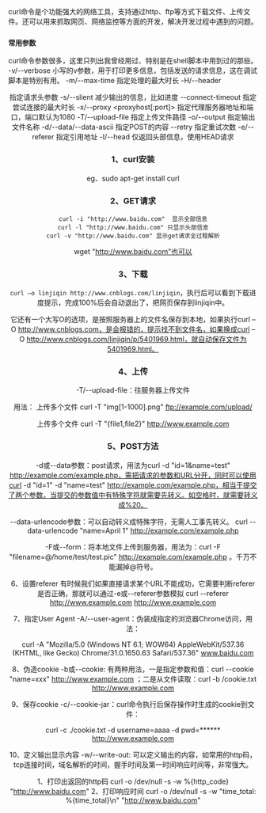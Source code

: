 curl命令是个功能强大的网络工具，支持通过http、ftp等方式下载文件、上传文件。还可以用来抓取网页、网络监控等方面的开发，解决开发过程中遇到的问题。
###  ``` 常用参数 ```
curl命令参数很多，这里只列出我曾经用过、特别是在shell脚本中用到过的那些。
-v/--verbose 小写的v参数，用于打印更多信息，包括发送的请求信息，这在调试脚本是特别有用。
-m/--max-time <seconds> 指定处理的最大时长
-H/--header <header> 指定请求头参数
-s/--slient 减少输出的信息，比如进度
--connect-timeout <seconds> 指定尝试连接的最大时长
-x/--proxy <proxyhost[:port]> 指定代理服务器地址和端口，端口默认为1080
-T/--upload-file <file> 指定上传文件路径
-o/--output <file> 指定输出文件名称
-d/--data/--data-ascii <data> 指定POST的内容
--retry <num> 指定重试次数
-e/--referer <URL> 指定引用地址
-I/--head 仅返回头部信息，使用HEAD请求



### 1、curl安装
eg、sudo apt-get install curl


### 2、GET请求
``` curl http://www.baidu.com，回车之后，HTML内容打印在屏幕上；如果这里的URL指向的是一个文件或者一幅图都可以直接下载到本地。
curl -i "http://www.baidu.com"  显示全部信息
curl -l "http://www.baidu.com" 只显示头部信息
curl -v "http://www.baidu.com" 显示get请求全过程解析
```

wget "http://www.baidu.com"也可以


### 3、下载
``` curl –o linjiqin http://www.cnblogs.com/linjiqin ```，执行后可以看到下载进度提示，完成100%后会自动退出了，把网页保存到linjiqin中。

它还有一个大写O的选项，是按照服务器上的文件名保存到本地，如果执行curl –O http://www.cnblogs.com，是会报错的，提示找不到文件名，如果换成curl –O http://www.cnblogs.com/linjiqin/p/5401969.html，就自动保存文件为5401969.html。


### 4、上传
-T/--upload-file：往服务器上传文件

用法：
上传多个文件
curl -T "img[1-1000].png" ftp://example.com/upload/

上传多个文件
curl -T "{file1,file2}" http://www.example.com


### 5、POST方法
-d或--data参数：post请求，用法为curl -d "id=1&name=test" http://example.com/example.php，需把请求的参数和URL分开，同时可以使用curl -d "id=1" -d "name=test" http://example.com/example.php，相当于提交了两个参数。当提交的参数值中有特殊字符就需要先转义。如空格时，就需要转义成%20。

--data-urlencode参数：可以自动转义成特殊字符，无需人工事先转义。
curl --data-urlencode "name=April 1" http://example.com/example.php

-F或--form：将本地文件上传到服务器，用法为：curl -F "filename=@/home/test/test.pic" http://example.com/example.php 。千万不能漏掉@符号。


6、设置referer
有时候我们如果直接请求某个URL不能成功，它需要判断referer是否正确，那就可以通过-e或--referer参数模拟
curl --referer http://www.example.com http://www.example.com


7、指定User Agent
-A/--user-agent：伪装成指定的浏览器Chrome访问，用法：

curl -A "Mozilla/5.0 (Windows NT 6.1; WOW64) AppleWebKit/537.36 (KHTML, like Gecko) Chrome/31.0.1650.63 Safari/537.36" www.baidu.com


8、伪造cookie
-b或--cookie: 有两种用法，一是指定参数和值：curl --cookie "name=xxx" http://www.example.com ；二是从文件读取：curl -b /cookie.txt http://www.example.com


9、保存cookie
-c/--cookie-jar：curl命令执行后保存操作时生成的cookie到文件：

curl -c ./cookie.txt -d username=aaaa -d pwd=****** http://www.example.com 


10、定义输出显示内容
-w/--write-out: 可以定义输出的内容，如常用的http码，tcp连接时间，域名解析的时间，握手时间及第一时间响应时间等，非常强大。

1、打印出返回的http码
curl -o /dev/null -s -w %{http_code} "http://www.baidu.com" 
2、打印响应时间
curl -o /dev/null -s -w "time_total: %{time_total}\n" "http://www.baidu.com" 